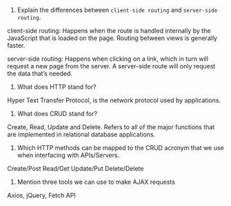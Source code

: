 1.  Explain the differences between `client-side routing` and `server-side routing`.

client-side routing: Happens when the route is handled internally by the JavaScript that is loaded on the page. Routing between views is generally faster.

server-side routing: Happens when clicking on a link, which in turn will request a new page from the server. A server-side route will only request the data that’s needed.

1.  What does HTTP stand for?

Hyper Text Transfer Protocol, is the network protocol used by applications.

1.  What does CRUD stand for?

Create, Read, Update and Delete. Refers to all of the major functions that are implemented in relational database applications.

1.  Which HTTP methods can be mapped to the CRUD acronym that we use when interfacing with APIs/Servers.

Create/Post
Read/Get
Update/Put
Delete/Delete

1.  Mention three tools we can use to make AJAX requests

Axios, jQuery, Fetch API